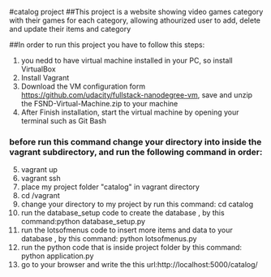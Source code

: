 #catalog project
##This project is a website showing video games category with their games for each category, allowing athourized user to add, delete and update their items and category  

##In order to run this project you have to follow this steps:
1. you nedd to have virtual machine installed in your PC, so install VirtualBox
2. Install Vagrant
3. Download the VM configuration  form https://github.com/udacity/fullstack-nanodegree-vm, save and unzip the FSND-Virtual-Machine.zip to your machine
4. After Finish installation, start the virtual machine by opening your terminal such as Git Bash

### before run this command change your directory into inside the vagrant subdirectory, and run the following command in order:
5. vagrant up
6. vagrant ssh
7. place my project folder "catalog" in vagrant directory
8. cd /vagrant
9. change your directory to my project by run this command: cd catalog
10. run the database_setup code to create the database , by this command:python database_setup.py
11. run the lotsofmenus code to insert more items and data to your database , by this command: python lotsofmenus.py
12. run the python code that is inside project folder by this command: python application.py
13. go to your browser and write the this url:http://localhost:5000/catalog/




